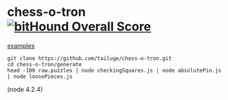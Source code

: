 # chess-o-tron [![bitHound Overall Score](https://www.bithound.io/github/tailuge/chess-o-tron/badges/score.svg)](https://www.bithound.io/github/tailuge/chess-o-tron)

[examples](https://tailuge.github.io/chess-o-tron/)

```
git clone https://github.com/tailuge/chess-o-tron.git
cd chess-o-tron/generate
head -100 raw.puzzles | node checkingSquares.js | node absolutePin.js | node loosePieces.js 
```

(node 4.2.4)


